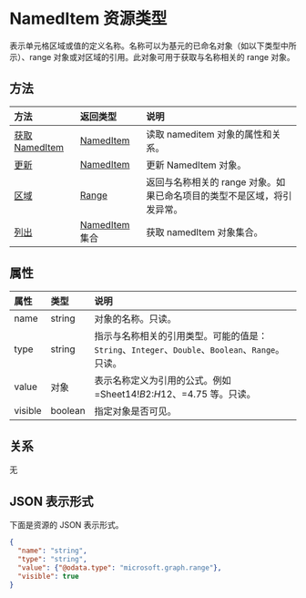 # <a name="nameditem-resource-type"></a>NamedItem 资源类型

表示单元格区域或值的定义名称。名称可以为基元的已命名对象（如以下类型中所示）、range 对象或对区域的引用。此对象可用于获取与名称相关的 range 对象。


## <a name="methods"></a>方法

| 方法           | 返回类型    |说明|
|:---------------|:--------|:----------|
|[获取 NamedItem](../api/nameditem_get.md) | [NamedItem](nameditem.md) |读取 nameditem 对象的属性和关系。|
|[更新](../api/nameditem_update.md) | [NamedItem](nameditem.md)    |更新 NamedItem 对象。 |
|[区域](../api/nameditem_range.md)|[Range](range.md)|返回与名称相关的 range 对象。如果已命名项目的类型不是区域，将引发异常。|
|[列出](../api/nameditem_list.md) | [NamedItem](nameditem.md) 集合 |获取 namedItem 对象集合。 |

## <a name="properties"></a>属性
| 属性       | 类型    |说明|
|:---------------|:--------|:----------|
|name|string|对象的名称。只读。|
|type|string|指示与名称相关的引用类型。可能的值是：`String`、`Integer`、`Double`、`Boolean`、`Range`。只读。|
|value|对象|表示名称定义为引用的公式。例如 =Sheet14!$B$2:$H$12、=4.75 等。只读。|
|visible|boolean|指定对象是否可见。|

## <a name="relationships"></a>关系
无


## <a name="json-representation"></a>JSON 表示形式

下面是资源的 JSON 表示形式。

<!-- {
  "blockType": "resource",
  "optionalProperties": [

  ],
  "@odata.type": "microsoft.graph.namedItem"
}-->

```json
{
  "name": "string",
  "type": "string",
  "value": {"@odata.type": "microsoft.graph.range"},
  "visible": true
}

```

<!-- uuid: 8fcb5dbc-d5aa-4681-8e31-b001d5168d79
2015-10-25 14:57:30 UTC -->
<!-- {
  "type": "#page.annotation",
  "description": "NamedItem resource",
  "keywords": "",
  "section": "documentation",
  "tocPath": ""
}-->